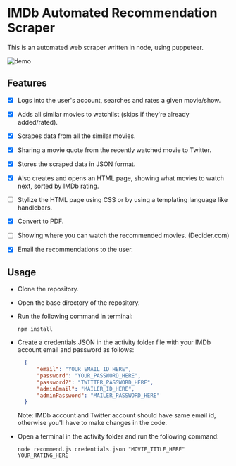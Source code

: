 # IMDb Automated Recommendation Scraper

This is an automated web scraper written in node, using puppeteer.

![demo](https://github.com/j-devil99/IMDb-automate/blob/master/demo/demo.gif?raw=true)

## Features

* [x] Logs into the user's account, searches and rates a given movie/show.
  
* [x] Adds all similar movies to watchlist (skips if they're already added/rated).
  
* [x] Scrapes data from all the similar movies.

* [x] Sharing a movie quote from the recently watched movie to Twitter.
  
* [x] Stores the scraped data in JSON format.
  
* [x] Also creates and opens an HTML page, showing what movies to watch next, sorted by IMDb rating.
  
* [ ] Stylize the HTML page using CSS or by using a templating language like handlebars.
  
* [X] Convert to PDF.
  
* [ ] Showing where you can watch the recommended movies. (Decider.com)

* [X] Email the recommendations to the user.

## Usage

* Clone the repository.

* Open the base directory of the repository.

* Run the following command in terminal:

  ```node
  npm install
  ```

* Create a credentials.JSON in the activity folder file with your IMDb account email and password as follows:
  
  ```json
    {
        "email": "YOUR_EMAIL_ID_HERE",
        "password": "YOUR_PASSWORD_HERE",
        "password2": "TWITTER_PASSWORD_HERE",
        "adminEmail": "MAILER_ID_HERE",
        "adminPassword": "MAILER_PASSWORD_HERE"
    }
  ```

  Note: IMDb account and Twitter account should have same email id, otherwise you'll have to make changes in the code.

* Open a terminal in the activity folder and run the following command:

  ```node
  node recommend.js credentials.json "MOVIE_TITLE_HERE" YOUR_RATING_HERE
  
  ```
